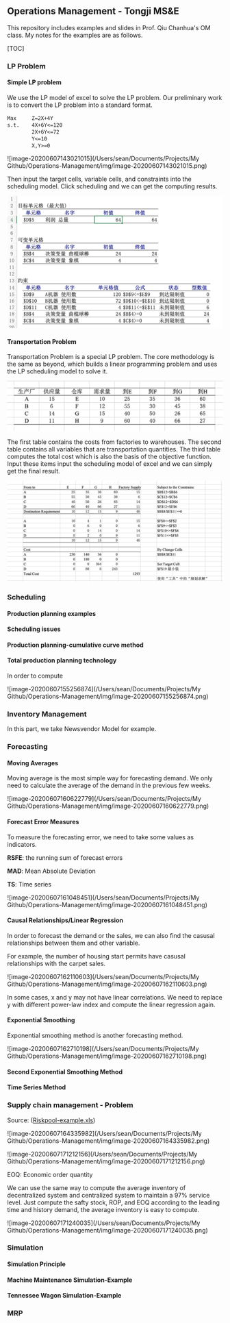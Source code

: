 ## Operations Management - Tongji MS&E 

This repository includes examples and slides in Prof. Qiu Chanhua's OM class. My notes for the examples are as follows.

[TOC]

### LP Problem

#### Simple LP problem

We use the LP model of excel to solve the LP problem. Our preliminary work is to convert the LP problem into a standard format. 

```
Max     Z=2X+4Y
s.t.    4X+6Y<=120
        2X+6Y<=72
        Y<=10
        X,Y>=0
```

![image-20200607143021015](/Users/sean/Documents/Projects/My Github/Operations-Management/img/image-20200607143021015.png)

Then input the target cells, variable cells, and constraints into the scheduling model. Click scheduling and we can get the computing results.

![img](img/image-20200607143240027.png)

#### Transportation Problem

Transportation Problem is a special LP problem. The core methodology is the same as beyond, which builds a linear programming problem and uses the LP scheduling model to solve it.

![img](img/image-20200607142350303.png)

The first table contains the costs from factories to warehouses. The second table contains all variables that are transportation quantities. The third table computes the total cost which is also the basis of the objective function. Input these items input the scheduling model of excel and we can simply get the final result.

![img](img/image-20200607142301300.png)

### Scheduling

#### Production planning examples



#### Scheduling issues



#### Production planning-cumulative curve method



#### Total production planning technology

In order to compute 





![image-20200607155256874](/Users/sean/Documents/Projects/My Github/Operations-Management/img/image-20200607155256874.png)



### Inventory Management 

In this part, we take Newsvendor Model for example.





### Forecasting

#### Moving Averages

Moving average is the most simple way for forecasting demand. We only need to calculate the average of the demand in the previous few weeks.

![image-20200607160622779](/Users/sean/Documents/Projects/My Github/Operations-Management/img/image-20200607160622779.png)

#### Forecast Error Measures

To measure the forecasting error, we need to take some values as indicators. 

**RSFE**: the running sum of forecast errors

**MAD**: Mean Absolute Deviation

**TS**: Time series

![image-20200607161048451](/Users/sean/Documents/Projects/My Github/Operations-Management/img/image-20200607161048451.png)

#### Causal Relationships/Linear Regression

In order to forecast the demand or the sales, we can also find the casusal relationships between them and other variable.

For example, the number of housing start permits have casusal relationships with the carpet sales.

![image-20200607162110603](/Users/sean/Documents/Projects/My Github/Operations-Management/img/image-20200607162110603.png)

In some cases, x and y may not have linear correlations. We need to replace y with different power-law index and compute the linear regression again.

#### Exponential Smoothing 

Exponential smoothing method is another forecasting method. 

![image-20200607162710198](/Users/sean/Documents/Projects/My Github/Operations-Management/img/image-20200607162710198.png)

#### Second Exponential Smoothing Method



#### Time Series Method



### Supply chain management - Problem

Source:  ([Riskpool-example.xls](5.Supply-chain-management))

![image-20200607164335982](/Users/sean/Documents/Projects/My Github/Operations-Management/img/image-20200607164335982.png)

![image-20200607171212156](/Users/sean/Documents/Projects/My Github/Operations-Management/img/image-20200607171212156.png)

EOQ: Economic order quantity

We can use the same way to compute the average inventory of decentralized system and centralized system to maintain a 97% service level. Just compute the safty stock, ROP, and EOQ according to the leading time and history demand, the average inventory is easy to compute.

![image-20200607171240035](/Users/sean/Documents/Projects/My Github/Operations-Management/img/image-20200607171240035.png)

### Simulation

#### Simulation Principle



#### Machine Maintenance Simulation-Example



#### Tennessee Wagon Simulation-Example



### MRP







